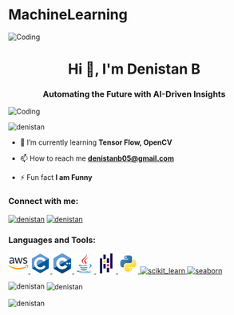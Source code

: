 # MachineLearning
<img aligh="right" alt="Coding" height="400" width="100%" src="https://media.gettyimages.com/id/1645988944/photo/artificial-intelligence-development.jpg?s=612x612&w=0&k=20&c=ZaexuJS4Ygi56TTKzwyvnd6x6XYY9uQEahfN5gU3b5g=">
<h1 align="center">Hi 👋, I'm Denistan B</h1>
<h3 align="center">Automating the Future with AI-Driven Insights</h3>
<img aligh="right" alt="Coding" width="400" src="https://imgs.search.brave.com/20Xp4s57LK1gljWfprxjo_XaWnoKWAsRHY-Q8wrXvBw/rs:fit:860:0:0:0/g:ce/aHR0cHM6Ly9tZWRp/YS5nZXR0eWltYWdl/cy5jb20vaWQvMTI4/NTU3NTU2MC9waG90/by9lbmdpbmVlci1j/b250cm9sLXdlbGRp/bmctaGVhdnktYXV0/b21hdGlvbi5qcGc_/cz02MTJ4NjEyJnc9/MCZrPTIwJmM9ZmR2/Ry1CX2ZJZ3hoN2RK/UUpPR1NUUlZIVmZM/LUwtZ05NLUQ1V29p/QS1mUT0">
<p align="left"> <img src="https://komarev.com/ghpvc/?username=denistan&label=Profile%20views&color=0e75b6&style=flat" alt="denistan" /> </p>

- 🌱 I’m currently learning **Tensor Flow, OpenCV**

- 📫 How to reach me **denistanb05@gmail.com**

- ⚡ Fun fact **I am Funny**

<h3 align="left">Connect with me:</h3>
<p align="left">
<a href="https://linkedin.com/in/denistan" target="blank"><img align="center" src="https://raw.githubusercontent.com/rahuldkjain/github-profile-readme-generator/master/src/images/icons/Social/linked-in-alt.svg" alt="denistan" height="30" width="40" /></a>
<a href="https://kaggle.com/denistan" target="blank"><img align="center" src="https://raw.githubusercontent.com/rahuldkjain/github-profile-readme-generator/master/src/images/icons/Social/kaggle.svg" alt="denistan" height="30" width="40" /></a>
</p>

<h3 align="left">Languages and Tools:</h3>
<p align="left"> <a href="https://aws.amazon.com" target="_blank" rel="noreferrer"> <img src="https://raw.githubusercontent.com/devicons/devicon/master/icons/amazonwebservices/amazonwebservices-original-wordmark.svg" alt="aws" width="40" height="40"/> </a> <a href="https://www.cprogramming.com/" target="_blank" rel="noreferrer"> <img src="https://raw.githubusercontent.com/devicons/devicon/master/icons/c/c-original.svg" alt="c" width="40" height="40"/> </a> <a href="https://www.w3schools.com/cpp/" target="_blank" rel="noreferrer"> <img src="https://raw.githubusercontent.com/devicons/devicon/master/icons/cplusplus/cplusplus-original.svg" alt="cplusplus" width="40" height="40"/> </a> <a href="https://www.java.com" target="_blank" rel="noreferrer"> <img src="https://raw.githubusercontent.com/devicons/devicon/master/icons/java/java-original.svg" alt="java" width="40" height="40"/> </a> <a href="https://pandas.pydata.org/" target="_blank" rel="noreferrer"> <img src="https://raw.githubusercontent.com/devicons/devicon/2ae2a900d2f041da66e950e4d48052658d850630/icons/pandas/pandas-original.svg" alt="pandas" width="40" height="40"/> </a> <a href="https://www.python.org" target="_blank" rel="noreferrer"> <img src="https://raw.githubusercontent.com/devicons/devicon/master/icons/python/python-original.svg" alt="python" width="40" height="40"/> </a> <a href="https://scikit-learn.org/" target="_blank" rel="noreferrer"> <img src="https://upload.wikimedia.org/wikipedia/commons/0/05/Scikit_learn_logo_small.svg" alt="scikit_learn" width="40" height="40"/> </a> <a href="https://seaborn.pydata.org/" target="_blank" rel="noreferrer"> <img src="https://seaborn.pydata.org/_images/logo-mark-lightbg.svg" alt="seaborn" width="40" height="40"/> </a> </p>

<p><img align="left" src="https://github-readme-stats.vercel.app/api/top-langs?username=denistan&show_icons=true&locale=en&layout=compact" alt="denistan" /></p>

<p>&nbsp;<img align="center" src="https://github-readme-stats.vercel.app/api?username=denistan&show_icons=true&locale=en" alt="denistan" /></p>

<p><img align="center" src="https://github-readme-streak-stats.herokuapp.com/?user=denistan&" alt="denistan" /></p>
